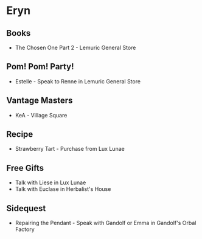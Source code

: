# Eryn
## Books
- The Chosen One Part 2 - Lemuric General Store
## Pom! Pom! Party!
- Estelle - Speak to Renne in Lemuric General Store
## Vantage Masters
- KeA - Village Square
## Recipe
- Strawberry Tart - Purchase from Lux Lunae
## Free Gifts
- Talk with Liese in Lux Lunae
- Talk with Euclase in Herbalist's House
## Sidequest
- Repairing the Pendant - Speak with Gandolf or Emma in Gandolf's Orbal Factory